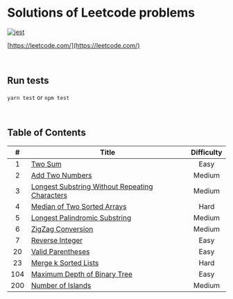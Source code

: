 # Solutions of Leetcode problems

[![jest](https://img.shields.io/badge/jest-25.1.0-green.svg)](https://jestjs.io/)

[https://leetcode.com/](https://leetcode.com/)

&nbsp;

## Run tests

`yarn test` or `npm test`

&nbsp;

## Table of Contents

|  #  | Title                                                                    | Difficulty |
| :-: | ------------------------------------------------------------------------ | :--------: |
|  1  | [Two Sum](_problems/pr_200215_01)                                        |    Easy    |
|  2  | [Add Two Numbers](_problems/pr_200215_02)                                |   Medium   |
|  3  | [Longest Substring Without Repeating Characters](_problems/pr_200215_03) |   Medium   |
|  4  | [Median of Two Sorted Arrays](_problems/pr_200216_01)                    |    Hard    |
|  5  | [Longest Palindromic Substring](_problems/pr_200216_02)                  |   Medium   |
|  6  | [ZigZag Conversion](_problems/pr_200217_01)                              |   Medium   |
|  7  | [Reverse Integer](_problems/pr_200220_01)                                |    Easy    |
| 20  | [Valid Parentheses](_problems/pr_200223_01)                              |    Easy    |
| 23  | [Merge k Sorted Lists](_problems/pr_200220_02)                           |    Hard    |
| 104 | [Maximum Depth of Binary Tree](_problems/pr_200220_03)                   |    Easy    |
| 200 | [Number of Islands](_problems/pr_200224_01)                              |   Medium   |
